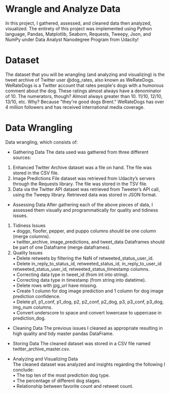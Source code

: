 # Wrangle and Analyze Data
In this project, I gathered, assessed, and cleaned data then analyzed, visualized. 
The entirety of this project was implemented using Python language, Pandas, Matplotlib,  Seaborn, Requests, Tweepy, Json, and NumPy under Data Analyst Nanodegree Program from Udacity!

# Dataset
The dataset that you will be wrangling (and analyzing and visualizing) is the tweet archive of 
Twitter user @dog_rates, also known as WeRateDogs. WeRateDogs is a Twitter account that 
rates people's dogs with a humorous comment about the dog. These ratings almost always 
have a denominator of 10. The numerators, though? Almost always greater than 10. 11/10, 
12/10, 13/10, etc. Why? Because "they're good dogs Brent." WeRateDogs has over 4 million 
followers and has received international media coverage.

# Data Wrangling
Data wrangling, which consists of: 
- Gathering Data
The data used was gathered from three different sources:
1. Enhanced Twitter Archive dataset was a file on hand. The file was stored in the CSV file.
2. Image Predictions File dataset was retrieved from Udacity’s servers through the Requests library. The file was stored in the TSV file.
3. Data via the Twitter API dataset was retrieved from Tweeter’s API call, using the Tweepy library. Retrieved data was stored in JSON format.

- Assessing Data
After gathering each of the above pieces of data, I assessed them visually and 
programmatically for quality and tidiness issues.
1. Tidiness Issues<br/>
• doggo, floofer, pepper, and puppo columns should be one column 
(merge columns).<br/>
• twitter_archive, image_predictions, and tweet_data Dataframes 
should be part of one Dataframe (merge dataframes).<br/>
2. Quality Issues <br/>
• Delete retweets by filtering the NaN of retweeted_status_user_id.<br/>
• Delete in_reply_to_status_id, retweeted_status_id, in_reply_to_user_id 
retweeted_status_user_id, retweeted_status_timestamp columns.<br/>
• Correcting data type in tweet_id (from int into string).<br/>
• Correcting data type in timestamp (from string into datetime).<br/>
• Delete rows with jpg_url have missing.<br/>
• Create 1 column for dog image prediction and 1 column for dog 
image prediction confidence.<br/>
• Delete p1, p1_conf, p1_dog, p2, p2_conf, p2_dog, p3, p3_conf, p3_dog, 
img_num columns.<br/>
• Convert underscore to space and convert lowercase to uppercase in 
prediction_dog.<br/>

- Cleaning Data
The previous issues I cleaned as appropriate resulting in high quality and tidy 
master pandas DataFrame.

- Storing Data 
The cleaned dataset was stored in a CSV file named twitter_archive_master.csv.

- Analyzing and Visualizing Data<br/>
The cleaned dataset was analyzed and insights regarding the following I conclude:<br/>
• The top ten of the most prediction dog type.<br/>
•	The percentage of different dog stages.<br/>
• Relationship between favorite count and retweet count.<br/>
